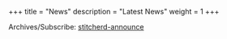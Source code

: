 +++
title = "News"
description = "Latest News"
weight = 1
+++
<p>Archives/Subscribe: <a href="https://lists.sr.ht/~vhodges/stitcherd-announce">stitcherd-announce</a></p>

<div id="news"/>
